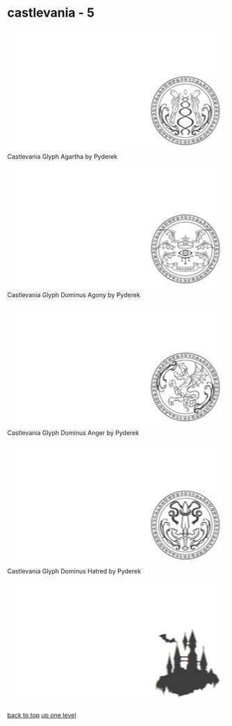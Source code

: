 # castlevania - 5
[![Castlevania Glyph Agartha by Pyderek](/terminal/chromatic%20aberration/little/castlevania/castlevania_glyph_agartha_by_pyderek.png "Castlevania Glyph Agartha by Pyderek")](/terminal/chromatic%20aberration/little/castlevania/castlevania_glyph_agartha_by_pyderek.png)\
Castlevania Glyph Agartha by Pyderek

[![Castlevania Glyph Dominus Agony by Pyderek](/terminal/chromatic%20aberration/little/castlevania/castlevania_glyph_dominus_agony_by_pyderek.png "Castlevania Glyph Dominus Agony by Pyderek")](/terminal/chromatic%20aberration/little/castlevania/castlevania_glyph_dominus_agony_by_pyderek.png)\
Castlevania Glyph Dominus Agony by Pyderek

[![Castlevania Glyph Dominus Anger by Pyderek](/terminal/chromatic%20aberration/little/castlevania/castlevania_glyph_dominus_anger_by_pyderek.png "Castlevania Glyph Dominus Anger by Pyderek")](/terminal/chromatic%20aberration/little/castlevania/castlevania_glyph_dominus_anger_by_pyderek.png)\
Castlevania Glyph Dominus Anger by Pyderek

[![Castlevania Glyph Dominus Hatred by Pyderek](/terminal/chromatic%20aberration/little/castlevania/castlevania_glyph_dominus_hatred_by_pyderek.png "Castlevania Glyph Dominus Hatred by Pyderek")](/terminal/chromatic%20aberration/little/castlevania/castlevania_glyph_dominus_hatred_by_pyderek.png)\
Castlevania Glyph Dominus Hatred by Pyderek

[![castlevania_silhouette_pngfind.png](/terminal/chromatic%20aberration/little/castlevania/castlevania_silhouette_pngfind.png "castlevania_silhouette_pngfind.png")](/terminal/chromatic%20aberration/little/castlevania/castlevania_silhouette_pngfind.png)



[back to top](#)
[up one level](/terminal/chromatic%20aberration/little/README.MD)

